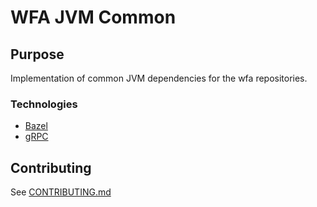 # WFA JVM Common

## Purpose

Implementation of common JVM dependencies for the wfa repositories.

### Technologies

*   [Bazel](https://bazel.build/)
*   [gRPC](https://grpc.io/)

## Contributing

See [CONTRIBUTING.md](CONTRIBUTING.md)
